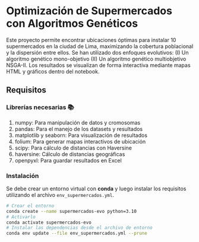 # Optimización de Supermercados con Algoritmos Genéticos
Este proyecto permite encontrar ubicaciones óptimas para instalar 10 supermercados en la ciudad de Lima, maximizando la cobertura poblacional y la dispersión entre ellos. Se han utilizado dos enfoques evolutivos: (I) Un algoritmo genético mono-objetivo (II) Un algoritmo genético multiobjetivo NSGA-II. Los resultados se visualizan de forma interactiva mediante mapas HTML y gráficos dentro del notebook.

## Requisitos

### Librerías necesarias 📚
1. numpy: Para manipulación de datos y cromosomas
2. pandas: Para el manejo de los datasets y resultados
3. matplotlib y seaborn: Para visualización de resultados
4. folium: Para generar mapas interactivos de ubicación
5. scipy: Para cálculo de distancias con Haversine
6. haversine: Cálculo de distancias geográficas
7. openpyxl: Para guardar resultados en Excel

### Instalación

Se debe crear un entorno virtual con **conda** y luego instalar los requisitos utilizando el archivo `env_supermercados.yml`.

```bash
# Crear el entorno
conda create --name supermercados-evo python=3.10
# Activarlo
conda activate supermercados-evo
# Instalar las dependencias desde el archivo de entorno
conda env update --file env_supermercados.yml --prune
